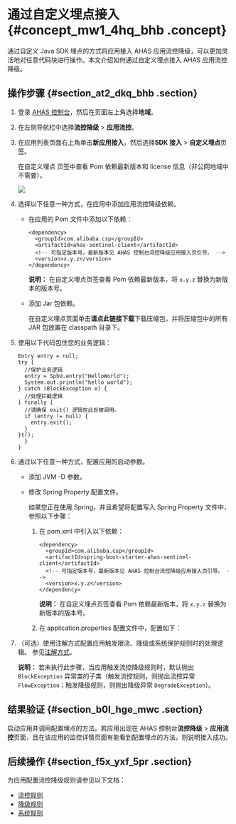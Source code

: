 # 通过自定义埋点接入 {#concept_mw1_4hq_bhb .concept}

通过自定义 Java SDK 埋点的方式将应用接入 AHAS 应用流控降级，可以更加灵活地对任意代码块进行操作。本文介绍如何通过自定义埋点接入 AHAS 应用流控降级。

## 操作步骤 {#section_at2_dkq_bhb .section}

1.  登录 [AHAS 控制台](https://ahas.console.aliyun.com)，然后在页面左上角选择**地域**。
2.  在左侧导航栏中选择**流控降级** \> **应用流控**。
3.  在应用列表页面右上角单击**新应用接入**，然后选择**SDK 接入** \> **自定义埋点**页签。

    在自定义埋点 页签中查看 Pom 依赖最新版本和 license 信息（非公网地域中不需要）。

    ![](http://static-aliyun-doc.oss-cn-hangzhou.aliyuncs.com/assets/img/136740/156872447360286_zh-CN.png)

4.  选择以下任意一种方式，在应用中添加应用流控降级依赖。
    -   在应用的 Pom 文件中添加以下依赖：

        ``` {#codeblock_2mr_19x_1v0}
        <dependency>
          <groupId>com.alibaba.csp</groupId>
          <artifactId>ahas-sentinel-client</artifactId>
          <!-- 可指定版本号，最新版本见 AHAS 控制台流控降级应用接入页引导。 -->
          <version>x.y.z</version>
        </dependency>
        ```

        **说明：** 在自定义埋点页签查看 Pom 依赖最新版本，将 `x.y.z` 替换为新版本的版本号。

    -   添加 Jar 包依赖。

        在自定义埋点页面单击**请点此链接下载**下载压缩包，并将压缩包中的所有 JAR 包放置在 classpath 目录下。

5.  使用以下代码包住您的业务逻辑：

    ``` {#codeblock_kf4_xa2_6ze}
    Entry entry = null;
    try { 
      //保护业务逻辑
      entry = SphU.entry("HelloWorld"); 
      System.out.println("hello world");
    } catch (BlockException e) {
      //处理拦截逻辑
    } finally {
      //请确保 exit() 逻辑在此处被调用。 
      if (entry != null) {
        entry.exit();
      }
    }t();
      }
    }
    ```

6.  通过以下任意一种方式，配置应用的启动参数。
    -   添加 JVM -D 参数。
    -   修改 Spring Property 配置文件。

        如果您正在使用 Spring，并且希望将配置写入 Spring Property 文件中，参照以下步骤：

        1.  在 pom.xml 中引入以下依赖：

            ``` {#codeblock_uhe_urh_vgo}
            <dependency>
              <groupId>com.alibaba.csp</groupId>
              <artifactId>spring-boot-starter-ahas-sentinel-client</artifactId>
              <!-- 可指定版本号，最新版本见 AHAS 控制台流控降级应用接入页引导。 -->
              <version>x.y.z</version>
            </dependency>
            ```

            **说明：** 在自定义埋点页签查看 Pom 依赖最新版本，将 `x.y.z` 替换为新版本的版本号。

        2.  在 application.properties 配置文件中，配置如下：
7.  （可选）使用注解方式配置应用触发限流、降级或系统保护规则时的处理逻辑。 参见[注解方式](intl.zh-CN/应用流控降级/开发指南/配置流控逻辑.md#section_kgg_4vj_kgb)。

    **说明：** 若未执行此步骤，当应用触发流控降级规则时，默认抛出 `BlockException` 异常类的子类（触发流控规则，则抛出流控异常 `FlowException`；触发降级规则，则抛出降级异常 `DegradeException`）。


## 结果验证 {#section_b0l_hge_mwc .section}

启动应用并调用配置埋点的方法。若应用出现在 AHAS 控制台**流控降级** \> **应用流控**页面，且在该应用的监控详情页面有能看到配置埋点的方法，则说明接入成功。

## 后续操作 {#section_f5x_yxf_5pr .section}

为应用配置流控降级规则请参见以下文档：

-   [流控规则](intl.zh-CN/应用流控降级/控制台指南/流控规则.md#)
-   [降级规则](intl.zh-CN/应用流控降级/控制台指南/降级规则.md#)
-   [系统规则](intl.zh-CN/应用流控降级/控制台指南/系统规则.md#)

